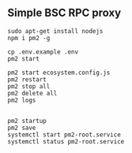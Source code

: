 ## Simple BSC RPC proxy

```
sudo apt-get install nodejs
npm i pm2 -g
```

```
cp .env.example .env
pm2 start
```

```
pm2 start ecosystem.config.js
pm2 restart
pm2 stop all
pm2 delete all
pm2 logs


pm2 startup
pm2 save
systemctl start pm2-root.service
systemctl status pm2-root.service

```